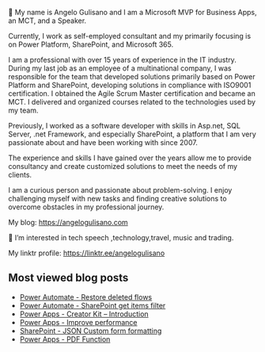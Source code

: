👋 My name is Angelo Gulisano and I am a Microsoft MVP for Business Apps, an MCT, and a Speaker.

Currently, I work as self-employed consultant and my primarily focusing is on Power Platform, SharePoint, and Microsoft 365.

I am a professional with over 15 years of experience in the IT industry. During my last job as an employee of a multinational company, I was responsible for the team that developed solutions primarily based on Power Platform and SharePoint, developing solutions in compliance with ISO9001 certification. I obtained the Agile Scrum Master certification and became an MCT. I delivered and organized courses related to the technologies used by my team.

Previously, I worked as a software developer with skills in Asp.net, SQL Server, .net Framework, and especially SharePoint, a platform that I am very passionate about and have been working with since 2007.

The experience and skills I have gained over the years allow me to provide consultancy and create customized solutions to meet the needs of my clients.

I am a curious person and passionate about problem-solving. I enjoy challenging myself with new tasks and finding creative solutions to overcome obstacles in my professional journey.

My blog: https://angelogulisano.com

👀 I’m interested in tech speech ,technology,travel, music and trading.

My linktr profile: https://linktr.ee/angelogulisano


## Most viewed blog posts

* [Power Automate - Restore deleted flows](https://angelogulisano.com/power-automate-restore-deleted-flows/)
* [Power Automate - SharePoint get items filter](https://angelogulisano.com/power-automate-sharepoint-get-items-filter/)
* [Power Apps - Creator Kit – Introduction](https://angelogulisano.com/creator-kit-introduction/)
* [Power Apps - Improve performance](https://angelogulisano.com/power-apps-improve-performance/)
* [SharePoint - JSON Custom form formatting](https://angelogulisano.com/spo-json-form-custom-formatting/)
* [Power Apps - PDF Function](https://angelogulisano.com/power-apps-pdf-function/)
